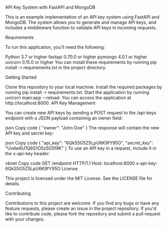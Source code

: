 API Key System with FastAPI and MongoDB

This is an example implementation of an API key system using FastAPI and MongoDB. The system allows you to generate and manage API keys, and includes a middleware function to validate API keys in incoming requests.

Requirements

To run this application, you'll need the following:

Python 3.7 or higher
fastapi 0.70.0 or higher
pymongo 4.0.1 or higher
uvicorn 0.15.0 or higher
You can install these requirements by running pip install -r requirements.txt in the project directory.

Getting Started

Clone this repository to your local machine.
Install the required packages by running pip install -r requirements.txt.
Start the application by running uvicorn main:app --reload.
You can access the application at http://localhost:8000.
API Key Management

You can create new API keys by sending a POST request to the /api-keys endpoint with a JSON payload containing an owner field:

json
Copy code
{
    "owner": "John Doe"
}
The response will contain the new API key and secret key:

json
Copy code
{
    "api_key": "6QkS5G5Z5LpU6K9fY95O",
    "secret_key": "Uvdw6U1Q6S1O5z5G5f9K"
}
To use an API key in a request, include it in the x-api-key header:

vbnet
Copy code
GET /endpoint HTTP/1.1
Host: localhost:8000
x-api-key: 6QkS5G5Z5LpU6K9fY95O
License

This project is licensed under the MIT License. See the LICENSE file for details.

Contributing

Contributions to this project are welcome. If you find any bugs or have any feature requests, please create an issue in the project repository. If you'd like to contribute code, please fork the repository and submit a pull request with your changes.
